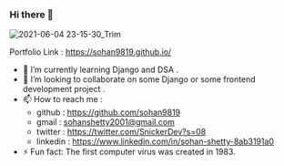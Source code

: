 ### Hi there 👋


![2021-06-04 23-15-30_Trim](https://user-images.githubusercontent.com/64985447/120843980-62495b00-c58c-11eb-81af-0255b7391495.gif)

Portfolio Link : https://sohan9819.github.io/


- 🌱 I’m currently learning Django and DSA .
- 👯 I’m looking to collaborate on some Django or some frontend development project .
- 📫 How to reach me : 
  * github : https://github.com/sohan9819
  * gmail : sohanshetty2001@gmail.com
  * twitter : https://twitter.com/SnickerDev?s=08
  * linkedin : https://www.linkedin.com/in/sohan-shetty-8ab3191a0
- ⚡ Fun fact: The first computer virus was created in 1983.



<!--
**sohan9819/sohan9819** is a ✨ _special_ ✨ repository because its `README.md` (this file) appears on your GitHub profile.

Here are some ideas to get you started:

- 🔭 I’m currently working on ...
- 🌱 I’m currently learning ...
- 👯 I’m looking to collaborate on ...
- 🤔 I’m looking for help with ...
- 💬 Ask me about ...
- 📫 How to reach me: ...
- 😄 Pronouns: ...
- ⚡ Fun fact: ...
-->
